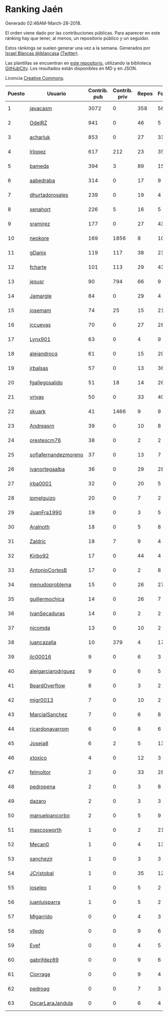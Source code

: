 # Ranking Jaén

Generado 02:46AM-March-28-2018.

El orden viene dado por las contribuciones públicas. Para aparecer en este ránking hay que tener, al menos, un repositorio público y un seguidor.

Estos ránkings se suelen generar una vez a la semana. Generados por [Israel Blancas @iblancasa](https://github.com/iblancasa/) [(Twitter)](https://twitter.com/iblancasa).

Las plantillas se encuentran en [este repositorio](https://github.com/iblancasa/GH-Spanish-Ranking), utilizando la biblioteca [GitHubCity](https://github.com/iblancasa/GitHubCity). Los resultados están disponibles en MD y en JSON.

Licencia [Creative Commons](https://creativecommons.org/licenses/by/4.0/).

| Puesto   |  Usuario  | Contrib. pub | Contrib. priv |Repos| Followers | Desde |  Avatar  |
|----------|-----------|--------------|---------------|-----|-----------|-------|----------|
|1|[javacasm](https://github.com/javacasm)|3072|0|358|56|2013-03-12|![javacasm](https://avatars0.githubusercontent.com/u/3841695)|
|2|[OdeiRZ](https://github.com/OdeiRZ)|941|0|46|5|2014-10-01|![OdeiRZ](https://avatars3.githubusercontent.com/u/8981290)|
|3|[acharluk](https://github.com/acharluk)|853|0|27|33|2013-08-03|![acharluk](https://avatars0.githubusercontent.com/u/5154281)|
|4|[lrlopez](https://github.com/lrlopez)|617|212|23|35|2011-01-04|![lrlopez](https://avatars3.githubusercontent.com/u/547387)|
|5|[bameda](https://github.com/bameda)|394|3|89|152|2011-06-26|![bameda](https://avatars1.githubusercontent.com/u/877218)|
|6|[aabedraba](https://github.com/aabedraba)|314|0|17|9|2017-04-19|![aabedraba](https://avatars2.githubusercontent.com/u/27779735)|
|7|[dhurtadorosales](https://github.com/dhurtadorosales)|239|0|19|4|2016-09-19|![dhurtadorosales](https://avatars3.githubusercontent.com/u/22294592)|
|8|[xenahort](https://github.com/xenahort)|226|5|16|5|2016-03-30|![xenahort](https://avatars3.githubusercontent.com/u/18160833)|
|9|[sramirez](https://github.com/sramirez)|177|0|27|43|2010-12-02|![sramirez](https://avatars0.githubusercontent.com/u/506548)|
|10|[neokore](https://github.com/neokore)|169|1856|8|10|2011-07-25|![neokore](https://avatars3.githubusercontent.com/u/938057)|
|11|[gDanix](https://github.com/gDanix)|119|117|38|23|2011-10-10|![gDanix](https://avatars0.githubusercontent.com/u/1117657)|
|12|[fcharte](https://github.com/fcharte)|101|113|29|43|2014-08-05|![fcharte](https://avatars0.githubusercontent.com/u/8365501)|
|13|[jesusr](https://github.com/jesusr)|90|794|66|9|2011-12-11|![jesusr](https://avatars1.githubusercontent.com/u/1256168)|
|14|[Jamargle](https://github.com/Jamargle)|84|0|29|4|2015-03-24|![Jamargle](https://avatars3.githubusercontent.com/u/11638357)|
|15|[josemam](https://github.com/josemam)|74|25|15|21|2015-03-14|![josemam](https://avatars1.githubusercontent.com/u/11481209)|
|16|[jccuevas](https://github.com/jccuevas)|70|0|27|28|2013-04-10|![jccuevas](https://avatars3.githubusercontent.com/u/4116619)|
|17|[Lynx901](https://github.com/Lynx901)|63|0|4|9|2014-11-11|![Lynx901](https://avatars0.githubusercontent.com/u/9676003)|
|18|[alejandrocq](https://github.com/alejandrocq)|61|0|15|20|2010-05-20|![alejandrocq](https://avatars2.githubusercontent.com/u/282431)|
|19|[jrbalsas](https://github.com/jrbalsas)|57|0|13|36|2010-08-07|![jrbalsas](https://avatars1.githubusercontent.com/u/356995)|
|20|[fgallegosalido](https://github.com/fgallegosalido)|51|18|14|26|2015-03-24|![fgallegosalido](https://avatars1.githubusercontent.com/u/11628855)|
|21|[vrivas](https://github.com/vrivas)|50|0|33|40|2012-12-14|![vrivas](https://avatars3.githubusercontent.com/u/3046042)|
|22|[skuark](https://github.com/skuark)|41|1466|9|9|2010-10-26|![skuark](https://avatars3.githubusercontent.com/u/454382)|
|23|[Andreasrn](https://github.com/Andreasrn)|39|0|10|8|2016-03-31|![Andreasrn](https://avatars1.githubusercontent.com/u/18190696)|
|24|[orestescm76](https://github.com/orestescm76)|38|0|2|2|2016-09-04|![orestescm76](https://avatars2.githubusercontent.com/u/21990645)|
|25|[sofiafernandezmoreno](https://github.com/sofiafernandezmoreno)|37|0|13|7|2014-11-21|![sofiafernandezmoreno](https://avatars2.githubusercontent.com/u/9881063)|
|26|[ivanortegaalba](https://github.com/ivanortegaalba)|36|0|29|28|2013-10-16|![ivanortegaalba](https://avatars3.githubusercontent.com/u/5699976)|
|27|[jrba0001](https://github.com/jrba0001)|32|0|20|5|2016-07-17|![jrba0001](https://avatars0.githubusercontent.com/u/20506159)|
|28|[jpmelguizo](https://github.com/jpmelguizo)|20|0|7|2|2013-01-29|![jpmelguizo](https://avatars0.githubusercontent.com/u/3415524)|
|29|[JuanFra1990](https://github.com/JuanFra1990)|19|0|3|5|2015-10-22|![JuanFra1990](https://avatars2.githubusercontent.com/u/15248743)|
|30|[Aralnoth](https://github.com/Aralnoth)|18|0|5|8|2011-04-06|![Aralnoth](https://avatars2.githubusercontent.com/u/712551)|
|31|[Zaldric](https://github.com/Zaldric)|18|7|9|4|2016-03-29|![Zaldric](https://avatars0.githubusercontent.com/u/18138275)|
|32|[Kirbo92](https://github.com/Kirbo92)|17|0|44|4|2011-01-12|![Kirbo92](https://avatars2.githubusercontent.com/u/559575)|
|33|[AntonioCortesB](https://github.com/AntonioCortesB)|17|0|2|8|2016-09-15|![AntonioCortesB](https://avatars0.githubusercontent.com/u/22213551)|
|34|[menudoproblema](https://github.com/menudoproblema)|15|0|26|27|2011-08-12|![menudoproblema](https://avatars3.githubusercontent.com/u/976187)|
|35|[guillermochica](https://github.com/guillermochica)|14|0|26|7|2014-10-20|![guillermochica](https://avatars3.githubusercontent.com/u/9317092)|
|36|[IvanSecaduras](https://github.com/IvanSecaduras)|14|0|2|2|2015-09-25|![IvanSecaduras](https://avatars2.githubusercontent.com/u/14834225)|
|37|[nicomda](https://github.com/nicomda)|13|0|10|2|2013-06-13|![nicomda](https://avatars1.githubusercontent.com/u/4690565)|
|38|[juancazalla](https://github.com/juancazalla)|10|379|4|17|2015-03-24|![juancazalla](https://avatars3.githubusercontent.com/u/11631002)|
|39|[jlc00016](https://github.com/jlc00016)|9|0|6|3|2015-06-05|![jlc00016](https://avatars1.githubusercontent.com/u/12764652)|
|40|[alejgarciarodriguez](https://github.com/alejgarciarodriguez)|9|0|6|5|2015-12-19|![alejgarciarodriguez](https://avatars0.githubusercontent.com/u/16359911)|
|41|[BeardOverflow](https://github.com/BeardOverflow)|8|0|3|2|2013-04-13|![BeardOverflow](https://avatars1.githubusercontent.com/u/4147595)|
|42|[mjgr0013](https://github.com/mjgr0013)|7|0|10|2|2014-10-01|![mjgr0013](https://avatars2.githubusercontent.com/u/8981247)|
|43|[MarcialSanchez](https://github.com/MarcialSanchez)|7|0|6|8|2015-10-03|![MarcialSanchez](https://avatars0.githubusercontent.com/u/14955899)|
|44|[ricardonavarrom](https://github.com/ricardonavarrom)|6|0|8|6|2012-11-20|![ricardonavarrom](https://avatars2.githubusercontent.com/u/2845589)|
|45|[Joseja8](https://github.com/Joseja8)|6|2|5|13|2014-07-12|![Joseja8](https://avatars0.githubusercontent.com/u/8145991)|
|46|[xtoxico](https://github.com/xtoxico)|4|0|12|3|2012-08-07|![xtoxico](https://avatars0.githubusercontent.com/u/2110997)|
|47|[felmoltor](https://github.com/felmoltor)|2|0|33|28|2011-06-13|![felmoltor](https://avatars2.githubusercontent.com/u/846513)|
|48|[pedropena](https://github.com/pedropena)|2|0|3|8|2011-06-07|![pedropena](https://avatars0.githubusercontent.com/u/834583)|
|49|[dazaro](https://github.com/dazaro)|2|0|3|3|2014-10-08|![dazaro](https://avatars1.githubusercontent.com/u/9086676)|
|50|[manuelpancorbo](https://github.com/manuelpancorbo)|2|0|5|9|2014-11-04|![manuelpancorbo](https://avatars1.githubusercontent.com/u/9550738)|
|51|[maxcosworth](https://github.com/maxcosworth)|1|0|2|21|2010-09-06|![maxcosworth](https://avatars1.githubusercontent.com/u/389437)|
|52|[Mecan0](https://github.com/Mecan0)|1|0|4|13|2013-06-11|![Mecan0](https://avatars1.githubusercontent.com/u/4668637)|
|53|[sanchezjr](https://github.com/sanchezjr)|1|0|3|3|2013-12-17|![sanchezjr](https://avatars0.githubusercontent.com/u/6205905)|
|54|[JCristobal](https://github.com/JCristobal)|1|0|35|12|2014-09-23|![JCristobal](https://avatars3.githubusercontent.com/u/8878426)|
|55|[joseleo](https://github.com/joseleo)|1|0|5|2|2015-03-19|![joseleo](https://avatars2.githubusercontent.com/u/11560011)|
|56|[juanluisparra](https://github.com/juanluisparra)|1|0|5|2|2016-09-19|![juanluisparra](https://avatars0.githubusercontent.com/u/22294638)|
|57|[Mlgarrido](https://github.com/Mlgarrido)|0|0|4|3|2012-11-13|![Mlgarrido](https://avatars0.githubusercontent.com/u/2791173)|
|58|[vlledo](https://github.com/vlledo)|0|0|9|6|2011-03-28|![vlledo](https://avatars3.githubusercontent.com/u/695429)|
|59|[Evef](https://github.com/Evef)|0|0|4|5|2012-12-15|![Evef](https://avatars1.githubusercontent.com/u/3052550)|
|60|[gabrifdez89](https://github.com/gabrifdez89)|0|0|9|6|2013-02-26|![gabrifdez89](https://avatars0.githubusercontent.com/u/3704317)|
|61|[Ciorraga](https://github.com/Ciorraga)|0|0|9|4|2013-11-08|![Ciorraga](https://avatars1.githubusercontent.com/u/5888071)|
|62|[pedroag](https://github.com/pedroag)|0|0|7|3|2013-09-23|![pedroag](https://avatars1.githubusercontent.com/u/5517655)|
|63|[OscarLaraJandula](https://github.com/OscarLaraJandula)|0|0|6|4|2016-09-19|![OscarLaraJandula](https://avatars0.githubusercontent.com/u/22294687)|
